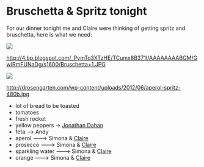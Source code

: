 # Bruschetta & Spritz tonight

For our dinner tonight me and Claire were thinking of getting spritz and bruschetta, here is what we need:

![](http://4.bp.blogspot.com/_PymTo3XTzHE/TCumx8B371I/AAAAAAAABGM/GwIRmFUNaDg/s1600/Bruschetta+1.JPG)

[](http://4.bp.blogspot.com/_PymTo3XTzHE/TCumx8B371I/AAAAAAAABGM/GwIRmFUNaDg/s1600/Bruschetta+1.JPG)http://4.bp.blogspot.com/_PymTo3XTzHE/TCumx8B371I/AAAAAAAABGM/GwIRmFUNaDg/s1600/Bruschetta+1.JPG

![](http://drosengarten.com/wp-content/uploads/2012/06/aperol-spritz-480b.jpg)

[](http://drosengarten.com/wp-content/uploads/2012/06/aperol-spritz-480b.jpg)http://drosengarten.com/wp-content/uploads/2012/06/aperol-spritz-480b.jpg

*   lot of bread to be toasted 
*   tomatoes
*   fresh rocket
*   yellow peppers -> [Jonathan Dahan](/ep/profile/uABG7ngMwBe)
*   feta --> Andy
*   aperol  ---> Simona & [Claire](/ep/profile/sOovaDOwuJq)
*   prosecco  ---> Simona & [Claire](https://sfpc.hackpad.com/ep/profile/sOovaDOwuJq)
*   sparkling water ---> Simona & [Claire](https://sfpc.hackpad.com/ep/profile/sOovaDOwuJq)
*   orange ---> Simona & [Claire](https://sfpc.hackpad.com/ep/profile/sOovaDOwuJq)